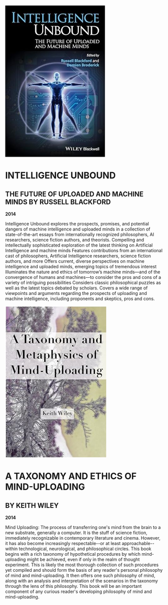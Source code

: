 ![Intelligence Unbound Book Cover](Assets/intelligenceunbound.jpg)

# INTELLIGENCE UNBOUND
## THE FUTURE OF UPLOADED AND MACHINE MINDS BY RUSSELL BLACKFORD

**2014**

Intelligence Unbound explores the prospects, promises, and potential dangers of machine intelligence and uploaded minds in a collection of state-of-the-art essays from internationally recognized philosophers, AI researchers, science fiction authors, and theorists. Compelling and intellectually sophisticated exploration of the latest thinking on Artificial Intelligence and machine minds Features contributions from an international cast of philosophers, Artificial Intelligence researchers, science fiction authors, and more Offers current, diverse perspectives on machine intelligence and uploaded minds, emerging topics of tremendous interest Illuminates the nature and ethics of tomorrow’s machine minds—and of the convergence of humans and machines—to consider the pros and cons of a variety of intriguing possibilities Considers classic philosophical puzzles as well as the latest topics debated by scholars. Covers a wide range of viewpoints and arguments regarding the prospects of uploading and machine intelligence, including proponents and skeptics, pros and cons.

![A Taxonomy and Ethics of Mind-Uploading Cover](Assets/taxonomy.jpg)

# A TAXONOMY AND ETHICS OF MIND-UPLOADING
## BY KEITH WILEY

**2014**

Mind Uploading: The process of transferring one's mind from the brain to a new substrate, generally a computer. It is the stuff of science fiction, immediately recognizable in contemporary literature and cinema. However, it has also become increasingly respectable--or at least approachable--within technological, neurological, and philosophical circles. This book begins with a rich taxonomy of hypothetical procedures by which mind-uploading might be achieved, even if only in the realm of thought experiment. This is likely the most thorough collection of such procedures yet compiled and should form the basis of any reader's personal philosophy of mind and mind-uploading. It then offers one such philosophy of mind, along with an analysis and interpretation of the scenarios in the taxonomy through the lens of this philosophy. This book will be an important component of any curious reader's developing philosophy of mind and mind-uploading.

